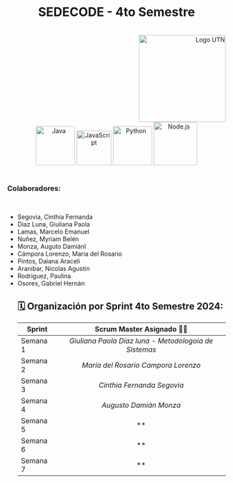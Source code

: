 <h1 align="center">SEDECODE - 4to Semestre  </h1>
<br>

<div align="right">
  <a href="https://www.frsr.utn.edu.ar/">
    <img src="https://utn.edu.ar/images/logo-utn.png" alt="Logo UTN" width="200">
  </a>
</div>

<div align="center">
  <a href="https://www.java.com/"><img src="https://cdn.icon-icons.com/icons2/2415/PNG/512/java_original_wordmark_logo_icon_146459.png" alt="Java" width="90" height="90"></a>
  <a href="https://www.javascript.com/"><img src="https://upload.wikimedia.org/wikipedia/commons/thumb/9/99/Unofficial_JavaScript_logo_2.svg/480px-Unofficial_JavaScript_logo_2.svg.png" alt="JavaScript" width="80" height="80"></a>
  <a href="https://www.python.org"><img src="https://miro.medium.com/v2/resize:fit:378/1*y6zvdl68fA-5nd9v-StFMg.png" alt="Python" width="90" height="90"></a>
  <a href="https://nodejs.org/"><img src="https://i0.wp.com/softonitg.com/wp-content/uploads/2024/02/node-js-seeklogo-1.png?w=836&ssl=1g" alt="Node.js" width="100" height="100"></a>
  
</div>

<br>
<p align="center">
 
</p>

<h3>Colaboradores: </h3><br>
<ul>
  <li>Segovia, Cinthia Fernanda </li>
  <li>Diaz Luna, Giuliana Paola </li>
  <li>Lamas, Marcelo Emanuel</li>
  <li>Nuñez, Myriam Belén</li>
  <li>Monza, Auguto Damiánl</li>
  <li>Cámpora Lorenzo, Maria del Rosario</li>
  <li>Pintos, Daiana Araceli</li>
  <li>Aranibar, Nicolas Agustin</li>
  <li>Rodriguez, Paulina</li>
  <li>Osores, Gabriel Hernán</li>
  
  
  
</details>

<h2> 🗓️ Organización por Sprint 4to Semestre 2024: </h2>

| **Sprint** |            **Scrum Master Asignado** 👨‍💻            |
|------------|:-----------------------------------------------------:|
| Semana 1   | *Giuliana Paola Diaz luna - Metodologoia de Sistemas* |
| Semana 2   |          *María del Rosario Campora Lorenzo*          |
| Semana 3   |              *Cinthia Fernanda Segovia*               |
| Semana 4   |                *Augusto Damián Monza*                 |
| Semana 5   |          **          |
| Semana 6   |          **          |
| Semana 7   |          **          |
